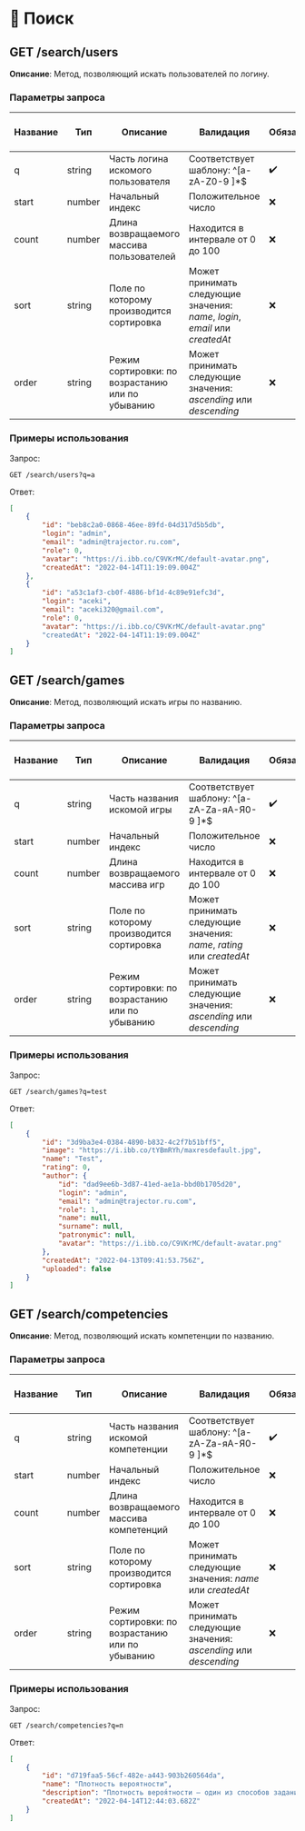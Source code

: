 # 🔎 Поиск

## GET /search/users

**Описание**: Метод, позволяющий искать пользователей по логину.

### Параметры запроса

Название|Тип|Описание|Валидация|Обязательный|Значение по умолчанию
-|-|-|-|-|-
q|string|Часть логина искомого пользователя|Соответствует шаблону: ^[a-zA-Z0-9 ]\*$|✔️|—
start|number|Начальный индекс|Положительное число|❌|0
count|number|Длина возвращаемого массива пользователей|Находится в интервале от 0 до 100|❌|10
sort|string|Поле по которому производится сортировка|Может принимать следующие значения: *name*, *login*, *email* или *createdAt*|❌|*createdAt*
order|string|Режим сортировки: по возрастанию или по убыванию|Может принимать следующие значения: *ascending* или *descending*|❌|*ascending*

### Примеры использования

Запрос:
```http
GET /search/users?q=a
```

Ответ:
```json
[
    {
        "id": "beb8c2a0-0868-46ee-89fd-04d317d5b5db",
        "login": "admin",
        "email": "admin@trajector.ru.com",
        "role": 0,
        "avatar": "https://i.ibb.co/C9VKrMC/default-avatar.png",
        "createdAt": "2022-04-14T11:19:09.004Z"
    },
    {
        "id": "a53c1af3-cb0f-4886-bf1d-4c89e91efc3d",
        "login": "aceki",
        "email": "aceki320@gmail.com",
        "role": 0,
        "avatar": "https://i.ibb.co/C9VKrMC/default-avatar.png"
        "createdAt": "2022-04-14T11:19:09.004Z"
    }
]
```

## GET /search/games

**Описание**: Метод, позволяющий искать игры по названию.

### Параметры запроса

Название|Тип|Описание|Валидация|Обязательный|Значение по умолчанию
-|-|-|-|-|-
q|string|Часть названия искомой игры|Соответствует шаблону: ^[a-zA-Zа-яА-Я0-9 ]\*$|✔️|—
start|number|Начальный индекс|Положительное число|❌|0
count|number|Длина возвращаемого массива игр|Находится в интервале от 0 до 100|❌|10
sort|string|Поле по которому производится сортировка|Может принимать следующие значения: *name*, *rating* или *createdAt*|❌|*createdAt*
order|string|Режим сортировки: по возрастанию или по убыванию|Может принимать следующие значения: *ascending* или *descending*|❌|*ascending*

### Примеры использования

Запрос:
```http
GET /search/games?q=test
```

Ответ:
```json
[
    {
        "id": "3d9ba3e4-0384-4890-b832-4c2f7b51bff5",
        "image": "https://i.ibb.co/tYBmRYh/maxresdefault.jpg",
        "name": "Test",
        "rating": 0,
        "author": {
            "id": "dad9ee6b-3d87-41ed-ae1a-bbd0b1705d20",
            "login": "admin",
            "email": "admin@trajector.ru.com",
            "role": 1,
            "name": null,
            "surname": null,
            "patronymic": null,
            "avatar": "https://i.ibb.co/C9VKrMC/default-avatar.png"
        },
        "createdAt": "2022-04-13T09:41:53.756Z",
        "uploaded": false
    }
]
```

## GET /search/competencies

**Описание**: Метод, позволяющий искать компетенции по названию.

### Параметры запроса

Название|Тип|Описание|Валидация|Обязательный|Значение по умолчанию
-|-|-|-|-|-
q|string|Часть названия искомой компетенции|Соответствует шаблону: ^[a-zA-Zа-яА-Я0-9 ]\*$|✔️|—
start|number|Начальный индекс|Положительное число|❌|0
count|number|Длина возвращаемого массива компетенций|Находится в интервале от 0 до 100|❌|10
sort|string|Поле по которому производится сортировка|Может принимать следующие значения: *name* или *createdAt*|❌|*createdAt*
order|string|Режим сортировки: по возрастанию или по убыванию|Может принимать следующие значения: *ascending* или *descending*|❌|*ascending*

### Примеры использования

Запрос:
```http
GET /search/competencies?q=п
```

Ответ:
```json
[
    {
        "id": "d719faa5-56cf-482e-a443-903b260564da",
        "name": "Плотность вероятности",
        "description": "Плотность вероя́тности — один из способов задания распределения случайной величины.",
        "createdAt": "2022-04-14T12:44:03.682Z"
    }
]
```



